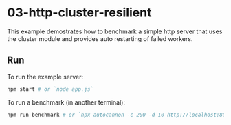 # 03-http-cluster-resilient

This example demostrates how to benchmark a simple http server that uses the cluster module and provides auto restarting of failed workers.

## Run

To run the example server:

```bash
npm start # or `node app.js`
```

To run a benchmark (in another terminal):

```bash
npm run benchmark # or `npx autocannon -c 200 -d 10 http://localhost:8080`
```
